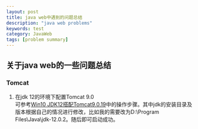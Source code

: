 ```yaml
---
layout: post
title: java web中遇到的问题总结
description: "java web problems"
keywords: test
category: JavaWeb
tags: [problem summary]
---
```


## 关于java web的一些问题总结
### Tomcat
1. 在jdk 12的环境下配置Tomcat 9.0  
可参考[Win10 JDK12搭配Tomcat9.0.19](https://www.jianshu.com/p/7a0f68d082e5)中的操作步骤。其中jdk的安装目录及版本根据自己的情况进行修改，比如我的需要改为D:\Program Files\Java\jdk-12.0.2。随后即可启动成功。

